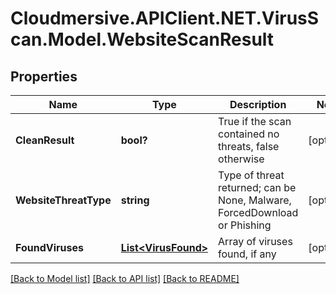 # Cloudmersive.APIClient.NET.VirusScan.Model.WebsiteScanResult
## Properties

Name | Type | Description | Notes
------------ | ------------- | ------------- | -------------
**CleanResult** | **bool?** | True if the scan contained no threats, false otherwise | [optional] 
**WebsiteThreatType** | **string** | Type of threat returned; can be None, Malware, ForcedDownload or Phishing | [optional] 
**FoundViruses** | [**List&lt;VirusFound&gt;**](VirusFound.md) | Array of viruses found, if any | [optional] 

[[Back to Model list]](../README.md#documentation-for-models) [[Back to API list]](../README.md#documentation-for-api-endpoints) [[Back to README]](../README.md)

